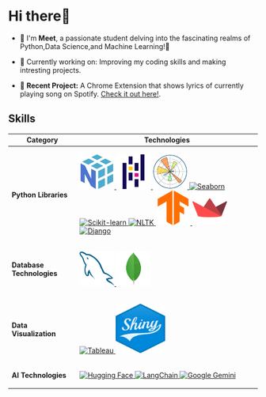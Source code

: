 # **Hi there**👋
- 🌟 I'm **Meet**, a passionate student delving into the fascinating realms of Python,Data Science,and Machine Learning!🚀

- 🔭 Currently working on: Improving my coding skills and making intresting projects.

- 📑 **Recent Project:** A Chrome Extension that shows lyrics of currently playing song on Spotify. [Check it out here!](https://github.com/MeetShah9/Spotify-chrome-extension).

## Skills

| Category              | Technologies                                                                                                                                                                                                                   |
|-----------------------|-------------------------------------------------------------------------------------------------------------------------------------------------------------------------------------------------------------------------------------------|
| **Python Libraries** | <p align="left"> <a href="https://numpy.org/" target="_blank" rel="noreferrer"> <img src="https://raw.githubusercontent.com/devicons/devicon/master/icons/numpy/numpy-original.svg" alt="NumPy" width="70" height="70"/> </a> <a href="https://pandas.pydata.org/" target="_blank" rel="noreferrer"> <img src="https://raw.githubusercontent.com/devicons/devicon/master/icons/pandas/pandas-original.svg" alt="Pandas" width="70" height="70"/> </a> <a href="https://matplotlib.org/" target="_blank" rel="noreferrer"> <img src="https://raw.githubusercontent.com/devicons/devicon/master/icons/matplotlib/matplotlib-original.svg" alt="Matplotlib" width="70" height="70"/> </a> <a href="https://seaborn.pydata.org/" target="_blank" rel="noreferrer"> <img src="https://github.com/user-attachments/assets/eb9dbc3b-03ac-4af5-8ba4-4c2613ef3046" alt="Seaborn" width="70" height="70"/> </a> <a href="https://dev.scikit-learn.org/" target="_blank" rel="noreferrer"> <img src="https://github.com/user-attachments/assets/6bc9b99c-3d7e-406f-b4cb-c4e06ca079bc" alt="Scikit-learn" width="70" height="70"/> </a> <a href="https://www.nltk.org/" target="_blank" rel="noreferrer"> <img src="https://github.com/user-attachments/assets/da0c232b-6911-45c8-83ba-6983783854b6" alt="NLTK" width="70" height="70"/> </a> <a href="https://www.tensorflow.org/" target="_blank" rel="noreferrer"> <img src="https://raw.githubusercontent.com/devicons/devicon/master/icons/tensorflow/tensorflow-original.svg" alt="TensorFlow" width="70" height="70"/> </a> <a href="https://streamlit.io/" target="_blank" rel="noreferrer"> <img src="https://raw.githubusercontent.com/devicons/devicon/master/icons/streamlit/streamlit-original.svg" alt="Streamlit" width="70" height="70"/> </a> <a href="https://www.djangoproject.com/" target="_blank" rel="noreferrer"> <img src="https://github.com/user-attachments/assets/2e2b299a-7f96-4dfb-ae0a-78413c7ba68d" alt="Django" width="70" height="70"/> </a> </p> |
| **Database Technologies** | <p align="left"> <a href="https://dev.mysql.com/" target="_blank" rel="noreferrer"> <img src="https://raw.githubusercontent.com/devicons/devicon/master/icons/mysql/mysql-original.svg" alt="MySQL" width="70" height="70"/> </a> <a href="https://www.mongodb.com/" target="_blank" rel="noreferrer"> <img src="https://raw.githubusercontent.com/devicons/devicon/master/icons/mongodb/mongodb-original.svg" alt="MongoDB" width="70" height="70"/> </a> </p> |
| **Data Visualization** | <p align="left"> <a href="https://www.tableau.com/" target="_blank" rel="noreferrer"> <img src="https://github.com/user-attachments/assets/6435373c-e9fc-4621-be71-98067796620b" alt="Tableau" width="110" height="70"/> </a> <a href="https://shiny.rstudio.com/" target="_blank" rel="noreferrer"> <img src="https://raw.githubusercontent.com/rstudio/hex-stickers/master/PNG/shiny.png" alt="Shiny" width="100" height="100"/> </a> </p> |
| **AI Technologies**  | <p align="left"> <a href="https://huggingface.co/" target="_blank" rel="noreferrer"> <img src="https://huggingface.co/front/assets/huggingface_logo-noborder.svg" alt="Hugging Face" width="70" height="70"/> </a> <a href="https://www.langchain.com" target="_blank" rel="noreferrer"> <img src="https://github.com/MeetShah9/MeetShah9/assets/148629466/df889bc2-9e61-4a93-bd80-45b5950fbfef" alt="LangChain" width="130"/> </a> <a href="https://gemini.google.com/app" target="_blank" rel="noreferrer"> <img src="https://github.com/MeetShah9/MeetShah9/assets/148629466/46f07a2e-3e29-4f65-b9fa-ce5cd53d05c9" alt="Google Gemini" width="130"/> </a> </p> |



